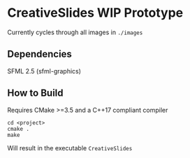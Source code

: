# CreativeSlides WIP Prototype

Currently cycles through all images in `./images`

## Dependencies
SFML 2.5 (sfml-graphics)

## How to Build
Requires CMake >=3.5 and a C++17 compliant compiler
```
cd <project>
cmake .
make
```
Will result in the executable `CreativeSlides`